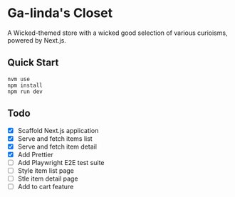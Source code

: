 # Ga-linda's Closet

A Wicked-themed store with a wicked good selection of various curioisms, powered by Next.js.

## Quick Start

```shell
nvm use
npm install
npm run dev
```

## Todo

- [x] Scaffold Next.js application
- [x] Serve and fetch items list
- [x] Serve and fetch item detail
- [x] Add Prettier
- [ ] Add Playwright E2E test suite
- [ ] Style item list page
- [ ] Stle item detail page
- [ ] Add to cart feature
